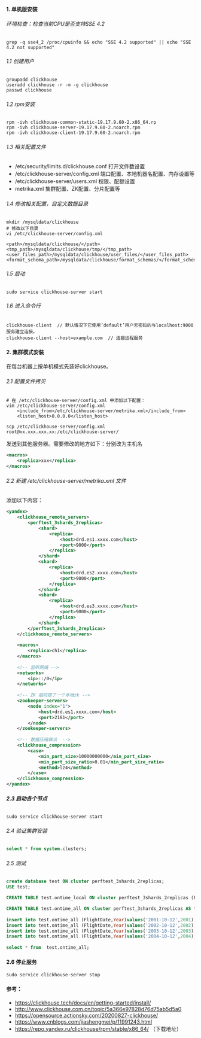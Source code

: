 #### 1. 单机版安装

###### 环境检查：检查当前CPU是否支持SSE 4.2

```shell
grep -q sse4_2 /proc/cpuinfo && echo "SSE 4.2 supported" || echo "SSE 4.2 not supported"
```

###### 1.1 创建用户

```shell
groupadd clickhouse
useradd clickhouse -r -m -g clickhouse
passwd clickhouse
```

###### 1.2 rpm安装

```shell
rpm -ivh clickhouse-common-static-19.17.9.60-2.x86_64.rp
rpm -ivh clickhouse-server-19.17.9.60-2.noarch.rpm
rpm -ivh clickhouse-client-19.17.9.60-2.noarch.rpm
```

###### 1.3 相关配置文件

- /etc/security/limits.d/clickhouse.conf  打开文件数设置
- /etc/clickhouse-server/config.xml  端口配置、本地机器名配置、内存设置等
- /etc/clickhouse-server/users.xml   权限、配额设置
- metrika.xml 集群配置、ZK配置、分片配置等

###### 1.4 修改相关配置，自定义数据目录

```shell
mkdir /mysqldata/clickhouse
# 修改以下目录
vi /etc/clickhouse-server/config.xml
 
<path>/mysqldata/clickhouse/</path>
<tmp_path>/mysqldata/clickhouse/tmp/</tmp_path>
<user_files_path>/mysqldata/clickhouse/user_files/</user_files_path>
<format_schema_path>/mysqldata/clickhouse/format_schemas/</format_schema_path>
```

###### 1.5 启动

```shell
sudo service clickhouse-server start
```

###### 1.6 进入命令行

```shell
clickhouse-client  // 默认情况下它使用’default’用户无密码的与localhost:9000服务建立连接。
clickhouse-client --host=example.com  // 连接远程服务
```

#### 2. 集群模式安装

在每台机器上按单机模式先装好clickhouse。

###### 2.1 配置文件拷贝

```shell
# 在 /etc/clickhouse-server/config.xml 中添加以下配置：
vim /etc/clickhouse-server/config.xml
    <include_from>/etc/clickhouse-server/metrika.xml</include_from>
    <listen_host>0.0.0.0</listen_host>
 
scp /etc/clickhouse-server/config.xml root@xx.xxx.xxx.xx:/etc/clickhouse-server/
```

发送到其他服务器。需要修改的地方如下：分别改为主机名

```xml
<macros>
    <replica>xxx</replica>
</macros>
```

###### 2.2 新建 /etc/clickhouse-server/metrika.xml 文件

添加以下内容：

```xml
<yandex>   
    <clickhouse_remote_servers>
        <perftest_3shards_2replicas>
            <shard>
                <replica>
                    <host>drd.es1.xxxx.com</host>
                    <port>9000</port>
                </replica>
            </shard>
            <shard>
                <replica>
                    <host>drd.es2.xxxx.com</host>
                    <port>9000</port>
                </replica>
            </shard>
            <shard>
                <replica>
                    <host>drd.es3.xxxx.com</host>
                    <port>9000</port>
                </replica>
            </shard>
        </perftest_3shards_2replicas>
    </clickhouse_remote_servers>
     
    <macros>
        <replica>ch1</replica>
    </macros>
     
    <!-- 监听网络 -->
    <networks>
        <ip>::/0</ip>
    </networks>
     
    <!-- ZK 临时搭了一个本地zk -->
    <zookeeper-servers>
        <node index="1">
            <host>drd.es1.xxxx.com</host>
            <port>2181</port>
        </node>
    </zookeeper-servers>
     
    <!-- 数据压缩算法  -->
    <clickhouse_compression>
        <case>
            <min_part_size>10000000000</min_part_size>
            <min_part_size_ratio>0.01</min_part_size_ratio>
            <method>lz4</method>
        </case>
    </clickhouse_compression>
</yandex>
```

###### **2.3 启动各个节点**

```shell
sudo service clickhouse-server start
```

###### 2.4 验证集群安装

```sql
select * from system.clusters;
```

###### 2.5 测试

```sql
create database test ON cluster perftest_3shards_2replicas;
USE test;

CREATE TABLE test.ontime_local ON cluster perftest_3shards_2replicas (FlightDate Date,Year UInt16) ENGINE = MergeTree(FlightDate, (Year, FlightDate), 8192);

CREATE TABLE test.ontime_all ON cluster perftest_3shards_2replicas AS test.ontime_local ENGINE = Distributed(perftest_3shards_2replicas, test, ontime_local, rand());
 
insert into test.ontime_all (FlightDate,Year)values('2001-10-12',2001);
insert into test.ontime_all (FlightDate,Year)values('2002-10-12',2002);
insert into test.ontime_all (FlightDate,Year)values('2003-10-12',2003);
insert into test.ontime_all (FlightDate,Year)values('2004-10-12',2004);
 
select * from  test.ontime_all;
```

#### 2.6 停止服务

```shell
sudo service clickhouse-server stop
```



#### 参考：

- https://clickhouse.tech/docs/en/getting-started/install/
- http://www.clickhouse.com.cn/topic/5a366e97828d76d75ab5d5a0
- https://opensource.actionsky.com/20200827-clickhouse/
- https://www.cnblogs.com/jiashengmei/p/11991243.html
- https://repo.yandex.ru/clickhouse/rpm/stable/x86_64/  （下载地址）